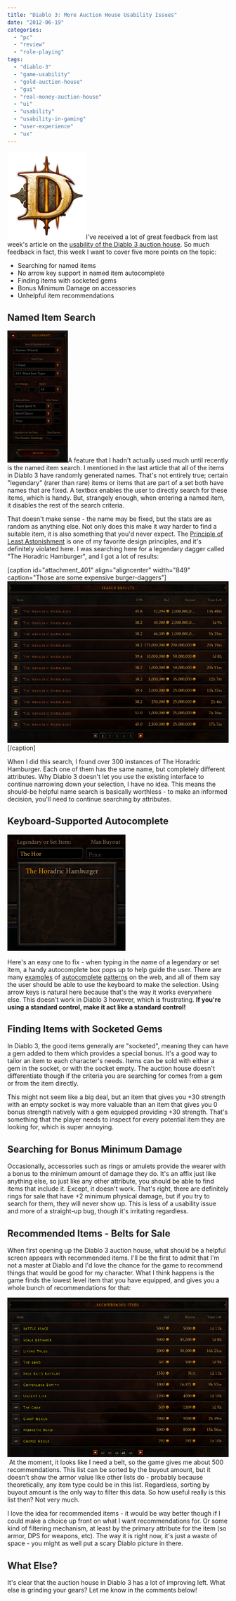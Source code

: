 ```yaml
---
title: "Diablo 3: More Auction House Usability Issues"
date: "2012-06-19"
categories: 
  - "pc"
  - "review"
  - "role-playing"
tags: 
  - "diablo-3"
  - "game-usability"
  - "gold-auction-house"
  - "gui"
  - "real-money-auction-house"
  - "ui"
  - "usability"
  - "usability-in-gaming"
  - "user-experience"
  - "ux"
---
```


[![](images/diablo-icon.jpg "diablo icon")](http://www.thatgamesux.com/wp-content/uploads/2012/06/diablo-icon.jpg)I've received a lot of great feedback from last week's article on the [usability of the Diablo 3 auction house](http://www.thatgamesux.com/diablo-3-auction-house-usability-is-hellish-but-not-nightmarish/ "Diablo 3: Auction House Usability is Hellish"). So much feedback in fact, this week I want to cover five more points on the topic:

- Searching for named items
- No arrow key support in named item autocomplete
- Finding items with socketed gems
- Bonus Minimum Damage on accessories
- Unhelpful item recommendations

## Named Item Search

[![](images/disabled-equipment-search-138x300.png "disabled equipment search")](http://www.thatgamesux.com/wp-content/uploads/2012/06/disabled-equipment-search.png)A feature that I hadn't actually used much until recently is the named item search. I mentioned in the last article that all of the items in Diablo 3 have randomly generated names. That's not entirely true; certain "legendary" (rarer than rare) items or items that are part of a set both have names that are fixed. A textbox enables the user to directly search for these items, which is handy. But, strangely enough, when entering a named item, it disables the rest of the search criteria.

That doesn't make sense - the name may be fixed, but the stats are as random as anything else. Not only does this make it way harder to find a suitable item, it is also something that you'd never expect. The [Principle of Least Astonishment](http://en.wikipedia.org/wiki/Principle_of_least_astonishment) is one of my favorite design principles, and it's definitely violated here. I was searching here for a legendary dagger called "The Horadric Hamburger", and I got a lot of results:

\[caption id="attachment\_401" align="aligncenter" width="849" caption="Those are some expensive burger-daggers"\][![](images/horadric-hamburger.png "horadric hamburger")](http://www.thatgamesux.com/wp-content/uploads/2012/06/horadric-hamburger.png)\[/caption\]

When I did this search, I found over 300 instances of The Horadric Hamburger. Each one of them has the same name, but completely different attributes. Why Diablo 3 doesn't let you use the existing interface to continue narrowing down your selection, I have no idea. This means the should-be helpful name search is basically worthless - to make an informed decision, you'll need to continue searching by attributes.

## Keyboard-Supported Autocomplete

[![](images/legendary-autocomplete.png "legendary autocomplete")](http://www.thatgamesux.com/wp-content/uploads/2012/06/legendary-autocomplete.png)

Here's an easy one to fix - when typing in the name of a legendary or set item, a handy autocomplete box pops up to help guide the user. There are many [examples](http://ui-patterns.com/patterns/Autocomplete) of [autocomplete](http://welie.com/patterns/showPattern.php?patternID=autocomplete) [patterns](http://developer.yahoo.com/ypatterns/selection/autocomplete.html) on the web, and all of them say the user should be able to use the keyboard to make the selection. Using arrow keys is natural here because that's the way it works everywhere else. This doesn't work in Diablo 3 however, which is frustrating. **If you're using a standard control, make it act like a standard control!**

## Finding Items with Socketed Gems

In Diablo 3, the good items generally are "socketed", meaning they can have a gem added to them which provides a special bonus. It's a good way to tailor an item to each character's needs. Items can be sold with either a gem in the socket, or with the socket empty. The auction house doesn't differentiate though if the criteria you are searching for comes from a gem or from the item directly.

This might not seem like a big deal, but an item that gives you +30 strength with an empty socket is way more valuable than an item that gives you 0 bonus strength natively with a gem equipped providing +30 strength. That's something that the player needs to inspect for every potential item they are looking for, which is super annoying.

## Searching for Bonus Minimum Damage

Occasionally, accessories such as rings or amulets provide the wearer with a bonus to the minimum amount of damage they do. It's an affix just like anything else, so just like any other attribute, you should be able to find items that include it. Except, it doesn't work. That's right, there are definitely rings for sale that have +2 minimum physical damage, but if you try to search for them, they will never show up. This is less of a usability issue and more of a straight-up bug, though it's irritating regardless.

## Recommended Items - Belts for Sale

When first opening up the Diablo 3 auction house, what should be a helpful screen appears with recommended items. I'll be the first to admit that I'm not a master at Diablo and I'd love the chance for the game to recommend things that would be good for my character. What I think happens is the game finds the lowest level item that you have equipped, and gives you a whole bunch of recommendations for that:

[![](images/recommended-belts.png "recommended belts")](http://www.thatgamesux.com/wp-content/uploads/2012/06/recommended-belts.png) At the moment, it looks like I need a belt, so the game gives me about 500 recommendations. This list can be sorted by the buyout amount, but it doesn't show the armor value like other lists do - probably because theoretically, any item type could be in this list. Regardless, sorting by buyout amount is the only way to filter this data. So how useful really is this list then? Not very much.

I love the idea for recommended items - it would be way better though if I could make a choice up front on what I want recommendations for. Or some kind of filtering mechanism, at least by the primary attribute for the item (so armor, DPS for weapons, etc). The way it is right now, it's just a waste of space - you might as well put a scary Diablo picture in there.

## What Else?

It's clear that the auction house in Diablo 3 has a lot of improving left. What else is grinding your gears? Let me know in the comments below!

